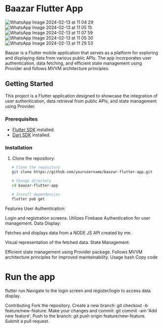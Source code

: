 # Baazar Flutter App

                    
                      
  
![WhatsApp Image 2024-02-13 at 11 04 29](https://github.com/chetankush/bazaar-app/assets/78559285/c78d5c40-612a-4898-91f3-849dcfdf7ae4)  
![WhatsApp Image 2024-02-13 at 11 05 15](https://github.com/chetankush/bazaar-app/assets/78559285/544653ca-29f3-4872-a7e9-847a17297acf)
![WhatsApp Image 2024-02-13 at 11 07 59](https://github.com/chetankush/bazaar-app/assets/78559285/5d6cfa59-57bc-4c57-8641-bf868e188057)                
![WhatsApp Image 2024-02-13 at 11 05 30](https://github.com/chetankush/bazaar-app/assets/78559285/8035188a-44db-431a-b904-6bdb0b64c7eb)
![WhatsApp Image 2024-02-13 at 11 29 53](https://github.com/chetankush/bazaar-app/assets/78559285/c9a8911d-8e3f-4cdf-a0cf-9cf85268b475)
                      
  


Baazar is a Flutter mobile application that serves as a platform for exploring and displaying data from various public APIs. The app incorporates user authentication, data fetching, and efficient state management using Provider and follows MVVM architecture principles.

## Getting Started

This project is a Flutter application designed to showcase the integration of user authentication, data retrieval from public APIs, and state management using Provider.

### Prerequisites

- [Flutter SDK](https://flutter.dev/docs/get-started/install) installed.
- [Dart SDK](https://dart.dev/get-dart) installed.

### Installation

1. Clone the repository:

                    
  

  ```bash
     # Clone the repository
     git clone https://github.com/yourusername/baazar-flutter-app.git

     # Change directory
     cd baazar-flutter-app

     # Install dependencies
     flutter pub get
   ```                 

Features
User Authentication:

Login and registration screens.
Utilizes Firebase Authentication for user management.
Data Display:

Fetches and displays data from a NODE JS API created by me.                                        
  
  
Visual representation of the fetched data.
State Management:

Efficient state management using Provider package.
Follows MVVM architecture principles for improved maintainability.
Usage
bash
Copy code
# Run the app
flutter run
Navigate to the login screen and register/login to access data display.

Contributing
Fork the repository.
Create a new branch: git checkout -b feature/new-feature.
Make your changes and commit: git commit -am 'Add new feature'.
Push to the branch: git push origin feature/new-feature.
Submit a pull request.


                    
  
